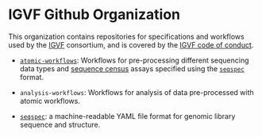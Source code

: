 # IGVF Github Organization

This organization contains repositories for specifications and workflows used by the [IGVF](https://igvf.org/) consortium, and is covered by the [IGVF code of conduct](https://igvf.org/code-of-conduct/). 

- [`atomic-workflows`](https://github.com/IGVF/atomic-workflows): Workflows for pre-processing different sequencing data types and [sequence census](https://www.nature.com/articles/nmeth1157) assays specified using the [`seqspec`](https://github.com/IGVF/seqspec) format.
- `analysis-workflows`: Workflows for analysis of data pre-processed with atomic workflows.

- [`seqspec`](https://github.com/IGVF/seqspec): a machine-readable YAML file format for genomic library sequence and structure.

